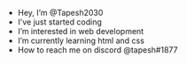- Hey, I’m @Tapesh2030
- I've just started coding
- I’m interested in web development
- I’m currently learning html and css
- How to reach me on discord @tapesh#1877

<!---
Tapesh2030/Tapesh2030 is a ✨ special ✨ repository because its `README.md` (this file) appears on your GitHub profile.
You can click the Preview link to take a look at your changes.
--->
